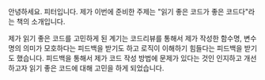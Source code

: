 안녕하세요. 피터입니다.
제가 이번에 준비한 주제는 "읽기 좋은 코드가 좋은 코드다"라는 책의 소개입니다.

제가 읽기 좋은 코드를 고민하게 된 계기는
코드리뷰를 통해서 제가 작성한 함수명, 변수명의 의미가 모호하다는 피드백을 받기도 하고
로직이 이해하기 힘들다는 피드백을 받기도 했습니다.
피드백을 통해서 제가 코드 작성 방법에 문제가 있다는 것인 인지하고
개선하고자 읽기 좋은 코드에 대해 고민을 하게 되었습니다.